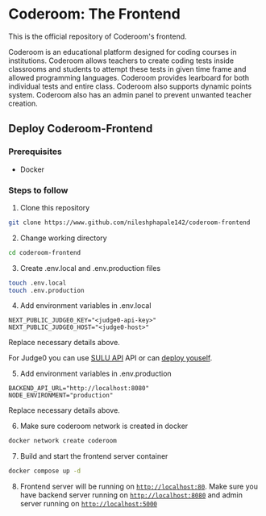 # Coderoom: The Frontend
This is the official repository of Coderoom's frontend.

Coderoom is an educational platform designed for coding courses in institutions.
Coderoom allows teachers to create coding tests inside classrooms and students to 
attempt these tests in given time frame and allowed programming languages. Coderoom 
provides learboard for both individual tests and entire class. Coderoom also supports dynamic
points system. Coderoom also has an admin panel to prevent unwanted teacher creation.


## Deploy Coderoom-Frontend

### Prerequisites 
- Docker
### Steps to follow

1. Clone this repository
```bash
git clone https://www.github.com/nileshphapale142/coderoom-frontend
```

2. Change working directory
```bash
cd coderoom-frontend
```

3. Create .env.local and .env.production files
```bash
touch .env.local
touch .env.production
```

4. Add environment variables in .env.local
```
NEXT_PUBLIC_JUDGE0_KEY="<judge0-api-key>"
NEXT_PUBLIC_JUDGE0_HOST="<judge0-host>"
```

Replace necessary details above.

For Judge0 you can use [SULU API](https://platform.sulu.sh/apis/judge0/judge0-ce/readme) API or can [deploy youself](https://github.com/judge0/judge0/blob/master/CHANGELOG.md#deployment-procedure).   

5. Add environment variables in .env.production
```
BACKEND_API_URL="http://localhost:8080"
NODE_ENVIRONMENT="production"
```

Replace necessary details above.

6. Make sure coderoom network is created in docker
```bash
docker network create coderoom
```

7. Build and start the frontend server container
```bash
docker compose up -d
```

8. Frontend server will be running on [`http://localhost:80`](http://localhost:80).
Make sure you have backend server running on [`http://localhost:8080`](http://localhost:8080) and 
admin server running on [`http://localhost:5000`](http://localhost:5000)